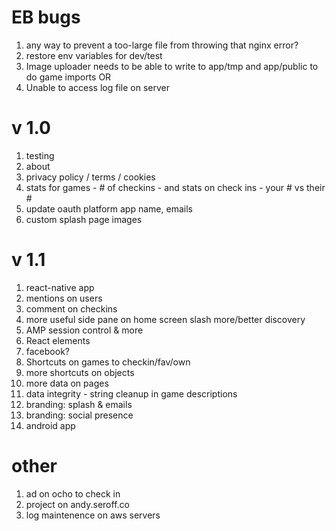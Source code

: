 # EB bugs

1. any way to prevent a too-large file from throwing that nginx error?
1. restore env variables for dev/test
1. Image uploader needs to be able to write to app/tmp and app/public to do game imports OR 
1. Unable to access log file on server

# v 1.0

1. testing
1. about
1. privacy policy / terms / cookies
1. stats for games - # of checkins - and stats on check ins - your # vs their #
1. update oauth platform app name, emails
1. custom splash page images

# v 1.1

1. react-native app
1. mentions on users
1. comment on checkins
1. more useful side pane on home screen slash more/better discovery
1. AMP session control & more
1. React elements
1. facebook? 
1. Shortcuts on games to checkin/fav/own
1. more shortcuts on objects
1. more data on pages
1. data integrity - string cleanup in game descriptions
1. branding: splash & emails
1. branding: social presence
1. android app

# other
1. ad on ocho to check in
1. project on andy.seroff.co
1. log maintenence on aws servers